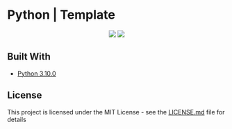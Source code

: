 # Python | Template

<p align="center"><a href="https://github.com/CodeHunter00/weather/releases"><img src="https://img.shields.io/github/v/release/CodeHunter00/weather"></a>
  <a href="https://github.com/CodeHunter00/weather"><img src="https://img.shields.io/github/license/CodeHunter00/weather?color=critical&label=License"></a>
</p>

## Built With

* [Python 3.10.0](https://www.python.org/)

## License

This project is licensed under the MIT License - see the [LICENSE.md](LICENSE) file for details
